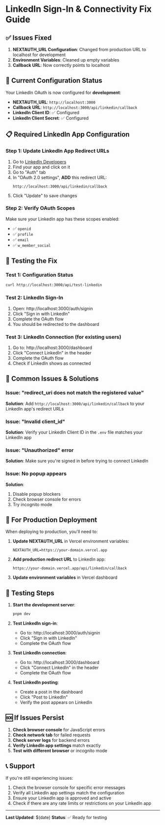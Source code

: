 # LinkedIn Sign-In & Connectivity Fix Guide

## ✅ Issues Fixed

1. **NEXTAUTH_URL Configuration**: Changed from production URL to localhost for development
2. **Environment Variables**: Cleaned up empty variables
3. **Callback URL**: Now correctly points to localhost

## 🔧 Current Configuration Status

Your LinkedIn OAuth is now configured for **development**:
- **NEXTAUTH_URL**: `http://localhost:3000`
- **Callback URL**: `http://localhost:3000/api/linkedin/callback`
- **LinkedIn Client ID**: ✅ Configured
- **LinkedIn Client Secret**: ✅ Configured

## 📋 Required LinkedIn App Configuration

### Step 1: Update LinkedIn App Redirect URLs

1. Go to [LinkedIn Developers](https://www.linkedin.com/developers/)
2. Find your app and click on it
3. Go to "Auth" tab
4. In "OAuth 2.0 settings", **ADD** this redirect URL:
   ```
   http://localhost:3000/api/linkedin/callback
   ```
5. Click "Update" to save changes

### Step 2: Verify OAuth Scopes

Make sure your LinkedIn app has these scopes enabled:
- ✅ `openid`
- ✅ `profile`
- ✅ `email`
- ✅ `w_member_social`

## 🧪 Testing the Fix

### Test 1: Configuration Status
```bash
curl http://localhost:3000/api/test-linkedin
```

### Test 2: LinkedIn Sign-In
1. Open: http://localhost:3000/auth/signin
2. Click "Sign in with LinkedIn"
3. Complete the OAuth flow
4. You should be redirected to the dashboard

### Test 3: LinkedIn Connection (for existing users)
1. Go to: http://localhost:3000/dashboard
2. Click "Connect LinkedIn" in the header
3. Complete the OAuth flow
4. Check if LinkedIn shows as connected

## 🚨 Common Issues & Solutions

### Issue: "redirect_uri does not match the registered value"
**Solution**: Add `http://localhost:3000/api/linkedin/callback` to your LinkedIn app's redirect URLs

### Issue: "Invalid client_id"
**Solution**: Verify your LinkedIn Client ID in the `.env` file matches your LinkedIn app

### Issue: "Unauthorized" error
**Solution**: Make sure you're signed in before trying to connect LinkedIn

### Issue: No popup appears
**Solution**: 
1. Disable popup blockers
2. Check browser console for errors
3. Try incognito mode

## 🔄 For Production Deployment

When deploying to production, you'll need to:

1. **Update NEXTAUTH_URL** in Vercel environment variables:
   ```
   NEXTAUTH_URL=https://your-domain.vercel.app
   ```

2. **Add production redirect URL** to LinkedIn app:
   ```
   https://your-domain.vercel.app/api/linkedin/callback
   ```

3. **Update environment variables** in Vercel dashboard

## 📱 Testing Steps

1. **Start the development server**:
   ```bash
   pnpm dev
   ```

2. **Test LinkedIn sign-in**:
   - Go to: http://localhost:3000/auth/signin
   - Click "Sign in with LinkedIn"
   - Complete the OAuth flow

3. **Test LinkedIn connection**:
   - Go to: http://localhost:3000/dashboard
   - Click "Connect LinkedIn" in the header
   - Complete the OAuth flow

4. **Test LinkedIn posting**:
   - Create a post in the dashboard
   - Click "Post to LinkedIn"
   - Verify the post appears on LinkedIn

## 🆘 If Issues Persist

1. **Check browser console** for JavaScript errors
2. **Check network tab** for failed requests
3. **Check server logs** for backend errors
4. **Verify LinkedIn app settings** match exactly
5. **Test with different browser** or incognito mode

## 📞 Support

If you're still experiencing issues:
1. Check the browser console for specific error messages
2. Verify all LinkedIn app settings match the configuration
3. Ensure your LinkedIn app is approved and active
4. Check if there are any rate limits or restrictions on your LinkedIn app

---

**Last Updated**: $(date)
**Status**: ✅ Ready for testing

